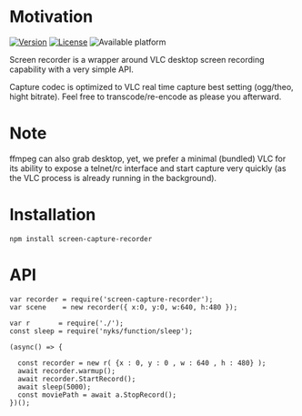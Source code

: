 # Motivation

[![Version](https://img.shields.io/npm/v/screen-capture-recorder.svg)](https://www.npmjs.com/package/screen-capture-recorder)
[![License](https://img.shields.io/badge/license-MIT-blue.svg)](http://opensource.org/licenses/MIT)
![Available platform](https://img.shields.io/badge/platform-win32\/linux-blue.svg)

Screen recorder is a wrapper around VLC desktop screen recording capability with a very simple API.

Capture codec is optimized to VLC real time capture best setting (ogg/theo, hight bitrate).
Feel free to transcode/re-encode as please you afterward.

# Note
ffmpeg can also grab desktop, yet, we prefer a minimal (bundled) VLC for its ability to expose a telnet/rc interface and start capture very quickly (as the VLC process is already running in the background).


# Installation
```
npm install screen-capture-recorder
```


# API

```
var recorder = require('screen-capture-recorder');
var scene    = new recorder({ x:0, y:0, w:640, h:480 });

var r       = require('./');
const sleep = require('nyks/function/sleep');

(async() => {

  const recorder = new r( {x : 0, y : 0 , w : 640 , h : 480} );
  await recorder.warmup();
  await recorder.StartRecord();
  await sleep(5000);
  const moviePath = await a.StopRecord();
})();


```

